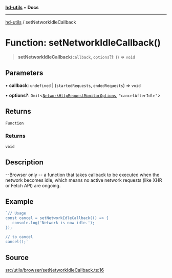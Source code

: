 [**hd-utils**](../README.md) • **Docs**

***

[hd-utils](../globals.md) / setNetworkIdleCallback

# Function: setNetworkIdleCallback()

> **setNetworkIdleCallback**(`callback`, `options`?): () => `void`

## Parameters

• **callback**: `undefined` \| (`startedRequests`, `endedRequests`) => `void`

• **options?**: `Omit`\<[`NetworkHttpRequestMonitorOptions`](../type-aliases/NetworkHttpRequestMonitorOptions.md), `"cancelAfterIdle"`\>

## Returns

`Function`

### Returns

`void`

## Description

--Browser only -- a function that takes callback to be executed when the network becomes idle, which means no active network requests (like XHR or Fetch API) are ongoing.

## Example

```ts
`// Usage
const cancel = setNetworkIdleCallback(() => {
   console.log('Network is now idle.');
});

// to cancel
cancel();`
```

## Source

[src/utils/browser/setNetworkIdleCallback.ts:16](https://github.com/AhmadHddad/h-utils/blob/f7bb9ae71f981ffef49079271b9540862594b7e6/src/utils/browser/setNetworkIdleCallback.ts#L16)
